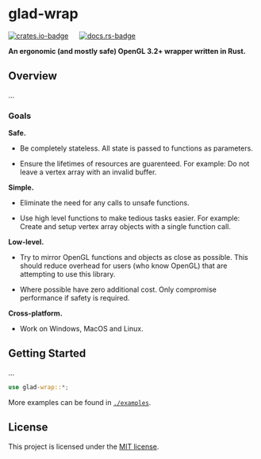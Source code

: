 # glad-wrap

[![crates.io-badge]][crates.io] &emsp; [![docs.rs-badge]][docs.rs]

[crates.io]: https://crates.io/crates/glad-wrap
[crates.io-badge]: https://img.shields.io/crates/v/glad-wrap.svg
[docs.rs]: https://docs.rs/glad-wrap
[docs.rs-badge]: https://docs.rs/glad-wrap/badge.svg

**An ergonomic (and mostly safe) OpenGL 3.2+ wrapper written in Rust.**

## Overview

...

### Goals

**Safe.**

- Be completely stateless. All state is passed to functions as parameters.

- Ensure the lifetimes of resources are guarenteed. For example: Do not leave a vertex array with an invalid buffer.

**Simple.**

- Eliminate the need for any calls to unsafe functions.

- Use high level functions to make tedious tasks easier. For example: Create and setup vertex array objects with a single function call.

**Low-level.**

- Try to mirror OpenGL functions and objects as close as possible. This should reduce overhead for users (who know OpenGL) that are attempting to use this library.

- Where possible have zero additional cost. Only compromise performance if safety is required.

**Cross-platform.**

- Work on Windows, MacOS and Linux.

## Getting Started

...

````rust
use glad-wrap::*;
````

More examples can be found in [`./examples`](https://github.com/scottwillmoore/glad-wrap/blob/master/examples).

## License

This project is licensed under the [MIT license](https://github.com/scottwillmoore/glad-wrap/blob/master/license).
